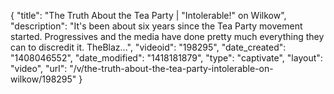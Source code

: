 {
    "title": "The Truth About the Tea Party | \"Intolerable!\" on Wilkow",
    "description": "It's been about six years since the Tea Party movement started. Progressives and the media have done pretty much everything they can to discredit it. TheBlaz...",
    "videoid": "198295",
    "date_created": "1408046552",
    "date_modified": "1418181879",
    "type": "captivate",
    "layout": "video",
    "url": "\/v\/the-truth-about-the-tea-party-intolerable-on-wilkow\/198295"
}